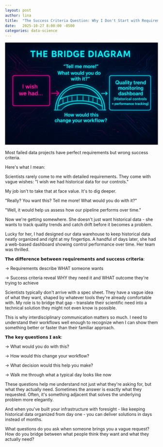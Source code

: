 ```yaml
---
layout: post
author: lina
title:  "The Success Criteria Question: Why I Don't Start with Requirements"
date:   2025-10-27 8:00:00 -0500
categories: data-science
---
```


![Ask for success criteria, not requirements](/assets/images/posts/2025-10-27-the-success-criteria-question-why-i-dont-start-with-requirements.png)

Most failed data projects have perfect requirements but wrong success criteria.

Here's what I mean:

Scientists rarely come to me with detailed requirements. They come with vague wishes: "I wish we had historical data for our controls."

My job isn't to take that at face value. It's to dig deeper.

"Really? You want this? Tell me more! What would you do with it?"

"Well, it would help us assess how our pipeline performs over time."

Now we're getting somewhere. She doesn't just want historical data - she wants to track quality trends and catch drift before it becomes a problem.

Lucky for her, I had designed our data warehouse to keep historical data neatly organized and right at my fingertips. A handful of days later, she had a web-based dashboard showing control performance over time. Her team was thrilled.

𝗧𝗵𝗲 𝗱𝗶𝗳𝗳𝗲𝗿𝗲𝗻𝗰𝗲 𝗯𝗲𝘁𝘄𝗲𝗲𝗻 𝗿𝗲𝗾𝘂𝗶𝗿𝗲𝗺𝗲𝗻𝘁𝘀 𝗮𝗻𝗱 𝘀𝘂𝗰𝗰𝗲𝘀𝘀 𝗰𝗿𝗶𝘁𝗲𝗿𝗶𝗮:

→ Requirements describe WHAT someone wants 

→ Success criteria reveal WHY they need it and WHAT outcome they're trying to achieve

Scientists typically don't arrive with a spec sheet. They have a vague idea of what they want, shaped by whatever tools they're already comfortable with. My role is to bridge that gap - translate their scientific need into a technical solution they might not even know is possible.

This is why interdisciplinary communication matters so much. I need to understand their workflows well enough to recognize when I can show them something better or faster than their familiar approach.

𝗧𝗵𝗲 𝗸𝗲𝘆 𝗾𝘂𝗲𝘀𝘁𝗶𝗼𝗻𝘀 𝗜 𝗮𝘀𝗸:

→ What would you do with this? 

→ How would this change your workflow? 

→ What decision would this help you make? 

→ Walk me through what a typical day looks like now

These questions help me understand not just what they're asking for, but what they actually need. Sometimes the answer is exactly what they requested. Often, it's something adjacent that solves the underlying problem more elegantly.

And when you've built your infrastructure with foresight - like keeping historical data organized from day one - you can deliver solutions in days instead of months.

What questions do you ask when someone brings you a vague request? How do you bridge between what people think they want and what they actually need?